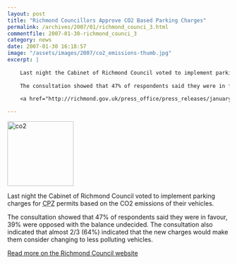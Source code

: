 ```yaml
---
layout: post
title: "Richmond Councillors Approve CO2 Based Parking Charges"
permalink: /archives/2007/01/richmond_counci_3.html
commentfile: 2007-01-30-richmond_counci_3
category: news
date: 2007-01-30 16:18:57
image: "/assets/images/2007/co2_emissions-thumb.jpg"
excerpt: |
    
    Last night the Cabinet of Richmond Council voted to implement parking charges for <abbr title="controlled parking zone">CPZ</abbr>  permits based on the CO2 emissions of their vehicles.
    
    The consultation showed that 47% of respondents said they were in favour, 39% were opposed with the balance undecided.  The consultation also indicated that almost 2/3 (64%) indicated that the new charges would make them consider changing to less polluting vehicles.
    
    <a href="http://richmond.gov.uk/press_office/press_releases/january_2007_press_releases/richmond_councillors_vote_for_co2_parking_charges.htm">Read more on the Richmond Council website</a>

---
```


<img src="/assets/images/2007/co2_emissions-thumb.jpg" width="150" height="147" alt="co2" class="right" />

Last night the Cabinet of Richmond Council voted to implement parking charges for <abbr title="controlled parking zone">CPZ</abbr> permits based on the CO2 emissions of their vehicles.

The consultation showed that 47% of respondents said they were in favour, 39% were opposed with the balance undecided. The consultation also indicated that almost 2/3 (64%) indicated that the new charges would make them consider changing to less polluting vehicles.

[Read more on the Richmond Council website](http://richmond.gov.uk/press_office/press_releases/january_2007_press_releases/richmond_councillors_vote_for_co2_parking_charges.htm)
